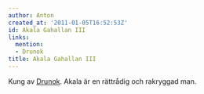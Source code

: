 ```yaml
---
author: Anton
created_at: '2011-01-05T16:52:53Z'
id: Akala Gahallan III
links:
  mention:
  - Drunok
title: Akala Gahallan III
---
```


Kung av [Drunok]. Akala är en rättrådig och rakryggad man.

  [Drunok]: Drunok
